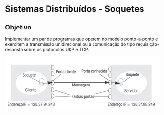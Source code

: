 # Sistemas Distribuídos - Soquetes

## Objetivo
Implementar um par de programas que operem no modelo ponto-a-ponto e exercitem a transmissão
unidirecional ou a comunicação do tipo requisição-resposta sobre os protocolos UDP e TCP.

![alt text](images/soquetes.png?raw=true)